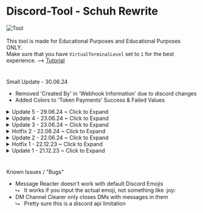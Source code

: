 # Discord-Tool - Schuh Rewrite
![Tool](https://schuh.wtf/resources/images/sr.png)
<br><br>
This tool is made for Educational Purposes and Educational Purposes ONLY.<br>
Make sure that you have `VirtualTerminalLevel` set to `1` for the best experience. --> [Tutorial](https://www.youtube.com/watch?v=HeJOyEw3RtM)
#
Small Update - 30.06.24
<br>
* Removed 'Created By' in 'Webhook Information' due to discord changes
* Added Colors to 'Token Payments' Success & Failed Values
<details>
<summary>Update 5 - 29.06.24 ~ Click to Expand</summary>
<br>
* Added 'Token Payments'
</details>
<details>
<summary>Update 4 - 23.06.24 ~ Click to Expand</summary>
<br>
* Added 'Token Login'
</details>
<details>
<summary>Update 3 - 23.06.24 ~ Click to Expand</summary>
<br>
* Added Custom Emoji support to 'Animated Status'
* Added Choice between 'Plain Text' Statuses and 'Emoji & Text' Statuses to 'Animated Status'
</details>
<details>
<summary>Hotfix 2 - 22.06.24 ~ Click to Expand</summary>
<br>
* Fixed Animated Stickers being downloaded as Static
</details>
<details>
<summary>Update 2 - 22.06.24 ~ Click to Expand</summary>
<br>
* Added 'Scrape Emojis'
* Added 'Scrape Stickers'
</details>
<details>
<summary>Hotfix 1 - 22.12.23 ~ Click to Expand</summary>
<br>
* Added .strip() to the validate_input function to remove leading and trailing Spaces
* Other minor fixes & adjustments
</details>
<details>
<summary>Update 1 - 21.12.23 ~ Click to Expand</summary>
<br>
* Added 'Remove Hypesquad' to HypeSquad Changer
* Added 'IP Address Lookup'
* Improved Channel Monitoring
* Improved Inputs
</details>

#
Known Issues / "Bugs"
* Message Reacter doesn't work with default Discord Emojis<br>
  ⮡&nbsp;&nbsp; It works if you input the actual emoji, not something like :​joy​:<br>
* DM Channel Clearer only closes DMs with messages in them<br>
  ⮡ &nbsp;&nbsp;Pretty sure this is a discord api limitation<br>
